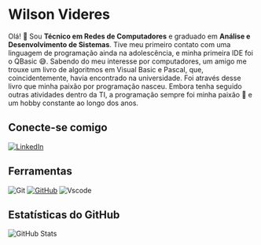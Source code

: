 # Wilson Videres
Olá! 👋 Sou **Técnico em Redes de Computadores** e graduado em **Análise e Desenvolvimento de Sistemas**. Tive meu primeiro contato com uma linguagem de programação ainda na adolescência, e minha primeira IDE foi o QBasic 😅. Sabendo do meu interesse por computadores, um amigo me trouxe um livro de algoritmos em Visual Basic e Pascal, que, coincidentemente, havia encontrado na universidade. Foi através desse livro que minha paixão por programação nasceu. Embora tenha seguido outras atividades dentro da TI, a programação sempre foi minha paixão 💙 e um hobby constante ao longo dos anos.

## Conecte-se comigo

[![LinkedIn](https://img.shields.io/badge/LinkedIn-000?style=for-the-badge&logo=linkedin&logoColor=30A3DC)](https://www.linkedin.com/in/wilsonvideres/) 

## Ferramentas

![Git  ](https://img.shields.io/badge/GIT-000?style=for-the-badge&logo=git&logoColor=000)
[![GitHub](https://img.shields.io/badge/GitHub-100000?style=for-the-badge&logo=github&logoColor=white)](https://github.com/SEUUSERNAME)
![Vscode](https://img.shields.io/badge/Vscode-007ACC?style=for-the-badge&logo=visual-studio-code&logoColor=007ACC)

## Estatísticas do GitHub

![GitHub Stats](https://github-readme-stats.vercel.app/api?username=wilsonvideres&theme=transparent&bg_color=000&border_color=30A3DC&show_icons=true&icon_color=30A3DC&title_color=30A3DC&text_color=FFF)


